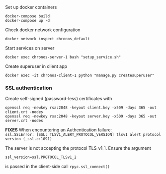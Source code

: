 Set up docker containers
```
docker-compose build
docker-compose up -d
```

Check docker network configuration
```
docker network inspect chronos_default
```

Start services on server
```
docker exec chronos-server-1 bash "setup_service.sh"
```

Create superuser in client app
```
docker exec -it chronos-client-1 python "manage.py createsuperuser"
```

### SSL authentication

Create self-signed (password-less) certificates with
```
openssl req -newkey rsa:2048 -keyout client.key -x509 -days 365 -out client.crt -nodes
openssl req -newkey rsa:2048 -keyout server.key -x509 -days 365 -out server.crt -nodes
```

**FIXES**
When encountering an Authentication failure:  
`ssl.SSLError: [SSL: TLSV1_ALERT_PROTOCOL_VERSION] tlsv1 alert protocol version (_ssl.c:1091)` 

The server is not accepting the protocol TLS_v1_1. Ensure the argument

```
ssl_version=ssl.PROTOCOL_TLSv1_2
```

is passed in the client-side call `rpyc.ssl_connect()`
